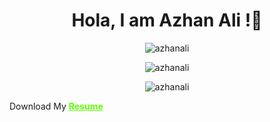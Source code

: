 <h1 align="center" > Hola, I am Azhan Ali !👋</h1>
                                       
                                       
<p align="center"><img src="https://github-readme-stats.vercel.app/api?username=azhanali&show_icons=true&theme=onedark" alt="azhanali" /></p>

<p align="center"> <img src="https://komarev.com/ghpvc/?username=azhanali" alt="azhanali" /> </p>


<p align="center"><img src="https://github-readme-stats.vercel.app/api/top-langs/?username=azhanali&theme=onedark" alt="azhanali" /></p>

Download My
<a href="https://drive.google.com/drive/folders/1vQz2_-aC3GTrxIQYgJ9nyAgNsTamuCah?usp=sharing" class="btn-hire" style="text-align: center; color:rgb(94, 255, 0);"><b>Resume</b></a>
